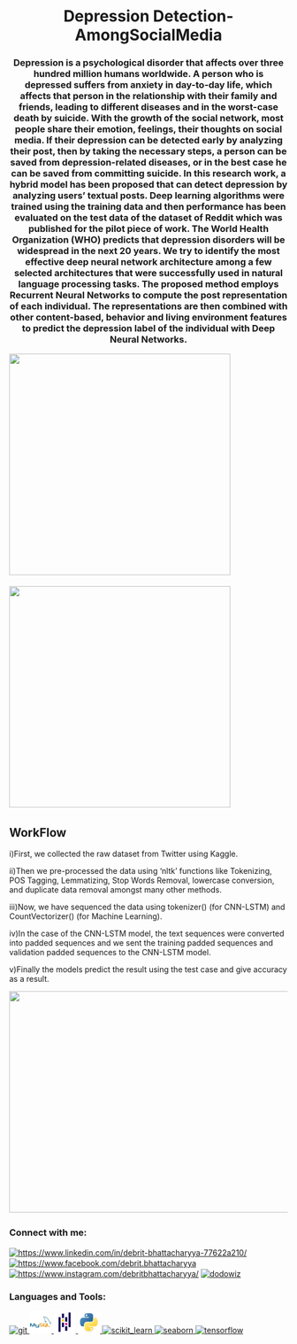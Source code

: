 <h1 align="center">Depression Detection- AmongSocialMedia</h1>
<h3 align="center">Depression is a psychological disorder that affects over three hundred million humans worldwide. A person who is depressed suffers from anxiety in day-to-day life, which affects that person in the relationship with their family and friends, leading to different diseases and in the worst-case death by suicide. With the growth of the social network, most people share their emotion, feelings, their thoughts on social media. If their depression can be detected early by analyzing their post, then by taking the necessary steps, a person can be saved from depression-related diseases, or in the best case he can be saved from committing suicide. In this research work, a hybrid model has been proposed that can detect depression by analyzing users’ textual posts. Deep learning algorithms were trained using the training data and then performance has been evaluated on the test data of the dataset of Reddit which was published for the pilot piece of work. The World Health Organization (WHO) predicts that depression disorders will be widespread in the next 20 years. We try to identify the most effective deep neural network architecture among a few selected architectures that were successfully used in natural language processing tasks. The proposed method employs Recurrent Neural Networks to compute the post representation of each individual. The representations are then combined with other content-based, behavior and living environment features to predict the depression label of the individual with Deep Neural Networks.</h3>

<p>
<img src="https://user-images.githubusercontent.com/97037962/175108641-0e51b16f-d851-42dc-aaaa-72a78220201c.png" width="400" height="400">
  &emsp;&emsp;&emsp;&emsp;&emsp;&emsp;&emsp;&emsp;&emsp;&emsp;&emsp;&emsp;
<img src="https://user-images.githubusercontent.com/97037962/175109125-cb0e746d-eef1-4552-94f5-0126c996a88c.png" width="400" height="400">
</p>

<h2 align="left">WorkFlow </h2>
<p align="left">i)First, we collected the raw dataset from Twitter using Kaggle.</p>
<p align="left">ii)Then we pre-processed the data using ‘nltk’ functions like Tokenizing, POS Tagging, Lemmatizing, Stop Words Removal, lowercase conversion, and duplicate data removal amongst many other methods.</p>
<p align="left">iii)Now, we have sequenced the data using tokenizer() (for CNN-LSTM) and CountVectorizer() (for Machine  Learning). </p>
<p align="left">iv)In the case of the CNN-LSTM model, the text sequences were converted into padded sequences and we sent the training padded sequences and validation padded sequences to the CNN-LSTM model.</p>
<p align="left">v)Finally the models predict the result using the test case and give accuracy as a result. 
</p>

<img src="https://user-images.githubusercontent.com/97037962/175112065-9a48775f-d3e2-4aff-b25c-2618af2a5951.jpeg" width="800" height="400">


<h3 align="left">Connect with me:</h3>
<p align="left">
<a href="https://linkedin.com/in/https://www.linkedin.com/in/debrit-bhattacharyya-77622a210/" target="blank"><img align="center" src="https://raw.githubusercontent.com/rahuldkjain/github-profile-readme-generator/master/src/images/icons/Social/linked-in-alt.svg" alt="https://www.linkedin.com/in/debrit-bhattacharyya-77622a210/" height="30" width="40" /></a>
<a href="https://fb.com/https://www.facebook.com/debrit.bhattacharyya" target="blank"><img align="center" src="https://raw.githubusercontent.com/rahuldkjain/github-profile-readme-generator/master/src/images/icons/Social/facebook.svg" alt="https://www.facebook.com/debrit.bhattacharyya" height="30" width="40" /></a>
<a href="https://instagram.com/https://www.instagram.com/debritbhattacharyya/" target="blank"><img align="center" src="https://raw.githubusercontent.com/rahuldkjain/github-profile-readme-generator/master/src/images/icons/Social/instagram.svg" alt="https://www.instagram.com/debritbhattacharyya/" height="30" width="40" /></a>
<a href="https://www.hackerrank.com/dodowiz" target="blank"><img align="center" src="https://raw.githubusercontent.com/rahuldkjain/github-profile-readme-generator/master/src/images/icons/Social/hackerrank.svg" alt="dodowiz" height="30" width="40" /></a>
</p>

<h3 align="left">Languages and Tools:</h3>
<p align="left"> <a href="https://git-scm.com/" target="_blank" rel="noreferrer"> <img src="https://www.vectorlogo.zone/logos/git-scm/git-scm-icon.svg" alt="git" width="40" height="40"/> </a> <a href="https://www.mysql.com/" target="_blank" rel="noreferrer"> <img src="https://raw.githubusercontent.com/devicons/devicon/master/icons/mysql/mysql-original-wordmark.svg" alt="mysql" width="40" height="40"/> </a> <a href="https://pandas.pydata.org/" target="_blank" rel="noreferrer"> <img src="https://raw.githubusercontent.com/devicons/devicon/2ae2a900d2f041da66e950e4d48052658d850630/icons/pandas/pandas-original.svg" alt="pandas" width="40" height="40"/> </a> <a href="https://www.python.org" target="_blank" rel="noreferrer"> <img src="https://raw.githubusercontent.com/devicons/devicon/master/icons/python/python-original.svg" alt="python" width="40" height="40"/> </a> <a href="https://scikit-learn.org/" target="_blank" rel="noreferrer"> <img src="https://upload.wikimedia.org/wikipedia/commons/0/05/Scikit_learn_logo_small.svg" alt="scikit_learn" width="40" height="40"/> </a> <a href="https://seaborn.pydata.org/" target="_blank" rel="noreferrer"> <img src="https://seaborn.pydata.org/_images/logo-mark-lightbg.svg" alt="seaborn" width="40" height="40"/> </a> <a href="https://www.tensorflow.org" target="_blank" rel="noreferrer"> <img src="https://www.vectorlogo.zone/logos/tensorflow/tensorflow-icon.svg" alt="tensorflow" width="40" height="40"/> </a> </p>

